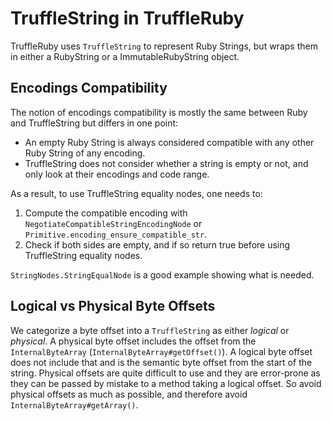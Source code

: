 # TruffleString in TruffleRuby

TruffleRuby uses `TruffleString` to represent Ruby Strings, but wraps them in either a RubyString or a ImmutableRubyString object.

## Encodings Compatibility

The notion of encodings compatibility is mostly the same between Ruby and TruffleString but differs in one point:
* An empty Ruby String is always considered compatible with any other Ruby String of any encoding.
* TruffleString does not consider whether a string is empty or not, and only look at their encodings and code range.

As a result, to use TruffleString equality nodes, one needs to:
1. Compute the compatible encoding with `NegotiateCompatibleStringEncodingNode` or `Primitive.encoding_ensure_compatible_str`.
2. Check if both sides are empty, and if so return true before using TruffleString equality nodes.

`StringNodes.StringEqualNode` is a good example showing what is needed.

## Logical vs Physical Byte Offsets

We categorize a byte offset into a `TruffleString` as either *logical* or *physical*.
A physical byte offset includes the offset from the `InternalByteArray` (`InternalByteArray#getOffset()`).
A logical byte offset does not include that and is the semantic byte offset from the start of the string.
Physical offsets are quite difficult to use and they are error-prone as they can be passed by mistake to a method taking a logical offset.
So avoid physical offsets as much as possible, and therefore avoid `InternalByteArray#getArray()`.

